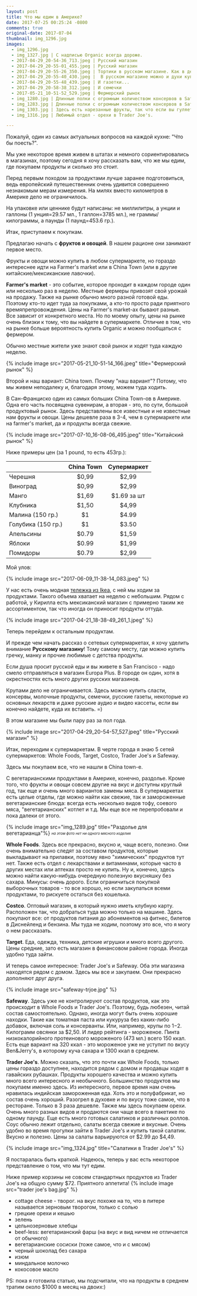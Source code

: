 ```yaml
---
layout: post
title: Что мы едим в Америке?
date: 2017-07-25 00:25:24 -0800
comments: true
original-date: 2017-07-04
thumbnail: img_1296.jpg
images:
  - img_1296.jpg
  - img_1327.jpg | С надписью Organic всегда дороже.
  - 2017-04-29_20-54-36_713.jpeg | Русский магазин
  - 2017-04-29_20-55-01_455.jpeg | Русский магазин
  - 2017-04-29_20-55-26_350.jpeg | Тортики в русском магазине. Как в детстве, только страшно смотреть =)
  - 2017-04-29_20-55-40_430.jpeg |  В русском магазине можно и духи купить.
  - 2017-04-29_20-55-48_439.jpeg | И газетки...
  - 2017-04-29_20-58-38_312.jpeg | И семечки
  - 2017-05-21_10-51-52_529.jpeg | Фермерский рынок
  - img_1280.jpg | Длинные полки c огромным количеством консервов в Safeway
  - img_1283.jpg | Длинные полки c огромным количеством консервов в Safeway
  - img_1303.jpg | Здесь есть нарезанные фрукты, так что если вы гуляете и забежали в супермаркет, чтобы найти перекус, есть возможность купить что-то полезное.
  - img_1316.jpg | Любимый отдел - орехи в Trader Joe's.

---
```


Пожалуй, один из самых актуальных вопросов на каждой кухне: "Что бы поесть?".

Мы уже некоторое время живем в штатах и немного сориентировались в магазинах, поэтому сегодня я хочу рассказать вам, что же мы едим, где покупаем продукты и сколько это стоит.


<!--separate-->
Перед первым походом за продуктами лучше заранее подготовиться, ведь европейский путешественник очень удивится совершенно незнакомым мерам измерения. На милях вместо километров в Америке дело не ограничилось.

На упаковке или ценнике будут написаны:
не миллилитры, а унции и галлоны (1 унция=29.57 мл., 1 галлон=3785 мл.),
не граммы/килограммы, а паунды (1 паунд=453.6 гр.).

Итак, приступаем к покупкам.

Предлагаю начать с **фруктов и овощей**. В нашем рационе они занимают первое место.

Фрукты и овощи можно купить в любом супермаркете, но гораздо интереснее идти на Farmer's market или в China Town (или в другие китайские/мексиканские лавочки).

**Farmer's market** - это событие, которое проходит в каждом городе один или несколько раз в неделю. Местные фермеры привозят свой урожай на продажу. Также на рынке обычно много разной готовой еды. Поэтому кто-то идет туда за покупками, а кто-то просто ради приятного времяпрепровождения. Цены на Farmer's market-ах бывают разные. Все зависит от конкретного места. Но по моему опыту, цены на рынке очень близки к тому, что вы найдете в супермаркете. Отличие в том, что на рынке больше вероятность купить Organic и можно пообщаться с фермером.

Обычно местные жители уже знают свой рынок и ходят туда каждую неделю.

{% include image src="2017-05-21_10-51-14_166.jpeg" title="Фермерский рынок" %}

Второй и наш вариант: China town. Почему "наш вариант"? Потому, что мы живем неподалеку и, благодаря этому, можем туда ходить.

В Сан-Франциско один из самых больших China Town-ов в Америке. Одна его часть посвящена сувенирам, а вторая - это, по сути, большой продуктовый рынок. Здесь представлены все известные и не известные нам фрукты и овощи. Цены дешевле раза в 3-4, чем в супермаркете или на farmer's market, да и продукты всегда свежие.

{% include image src="2017-07-10_16-08-06_495.jpeg" title="Китайский рынок" %}

Ниже примеры цен (за 1 pound, то есть 453гр.):

|                    | China Town | Супермаркет |
|:-------------------|:----------:|:-----------:|
|      Черешня       |   $0,99    |    $2,99    |
|      Виноград      |   $0,99    |    $2,99    |
|       Манго        |   $1,69    | $1.69 за шт |
|      Клубника      |   $1,50    |    $4,99    |
|  Малина (150 гр.)  |     $1     |    $4.99    |
| Голубика (150 гр.) |     $1     |    $3.50    |
|     Апельсины      |    $0.79   |    $1,59    |
|       Яблоки       |    $0.99   |    $1,99    |
|      Помидоры      |    $0.79   |    $2,99    |

Мой улов:

{% include image src="2017-06-09_11-38-14_083.jpeg" %}

У нас есть очень модная <a href="http://www.ikea.com/us/en/catalog/products/40330503/" target="_blank">тележка из Ikea</a>, с ней мы ходим за продуктами. Такого объема хватает на неделю с небольшим. Рядом с работой, у Кирилла есть мексиканский магазин с примерно таким же ассортиментом, так что иногда он приносит продукты оттуда.

{% include image src="2017-04-21_18-38-49_261_1.jpeg" %}


Теперь перейдем к остальным продуктам.

И прежде чем начать рассказ о сетевых супермаркетах, я хочу уделить внимание **Русскому магазину**!  Тому самому месту, где можно купить гречку, манку и прочие любимые с детства продукты.

Если душа просит русской еды и вы живете в San Francisco - надо смело отправляться в магазин Europa Plus. В городе он один, хотя в окрестностях есть много других русских магазинов.

Крупами дело не ограничивается. Здесь можно купить сласти, консервы, молочные продукты, семечки, русские газеты, некоторые из основных лекарств и даже русские аудио и видео кассеты, если вы конечно найдете, куда их вставить. =)

В этом магазине мы были пару раз за пол года.

{% include image src="2017-04-29_20-54-57_527.jpeg" title="Русский магазин" %}

Итак, переходим к супермаркетам.
В черте города я знаю 5 сетей супермаркетов: Whole Foods, Target, Costco, Trader Joe's и Safeway.

Здесь мы покупаем все, что не нашли в China town-e.

С вегетарианскими продуктами в Америке, конечно, раздолье. Кроме того, что фрукты и овощи совсем другие на вкус и доступны круглый год, так еще и очень много вариантов замены мяса. В супермаркетах есть целые отделы, где можно найти как свежие, так и замороженные вегетарианские блюда: всегда есть несколько видов тофу, соевого мяса, "вегетарианских" котлет и т.д. Мы еще все не перепробовали и пока далеки от этого.

{% include image src="img_1289.jpg" title="Раздолье для вегетарианца"%}
<sub> <sup>*на этом фото нет ни одного мясного изделия*


**Whole Foods**. Здесь все прекрасно, вкусно и, чаще всего, полезно. Они очень внимательно следят за составом продуктов, которые выкладывают на прилавки, поэтому явно "химических" продуктов тут нет. Также есть отдел с лекарствами и витаминами, которые часто в других местах или аптеках просто не купить. Ну и, конечно, здесь можно найти какую-нибудь очередную полезную вкусняшку без сахара.
Минусы: очень дорого. Если ограничиться покупкой выборочных товаров - то все хорошо, но если закупаться всеми продуктами, то рискуете остаться без кошелька.


**Costco**. Оптовый магазин, в который нужно иметь клубную карту. Расположен так, что добраться туда можно только на машине. Здесь покупают все: от продуктов питания до абонементов на фитнес, билетов в Диснейленд и бензина. Мы туда не ходим, поэтому это все, что я могу о нем рассказать.

**Target**. Еда, одежда, техника, детские игрушки и много всего другого. Цены средние, зато есть магазин в финансовом районе города. Иногда удобно туда зайти.

И теперь самое интересное: Trader Joe's и Safeway. Оба эти магазина находятся рядом с домом. Здесь мы все и закупаем. Они прекрасно дополняют друг друга.

{% include image src="safeway-trjoe.jpg" %}

**Safeway**. Здесь уже не контролируют состав продуктов, как это происходит в Whole Foods и Trader Joe's. Поэтому, будь любезен, читай состав самостоятельно. Однако, иногда могут быть очень хорошие находки. Такие как томатная паста или кукуруза без каких-либо добавок, включая соль и консерванты. Или, например, крупы по $1-$2. Килограмм овсянки за $2,50.
И лидер рейтинга - мороженое. Пинта низкокалорийного протеинового мороженого (473 мл.) всего 150 ккал. Есть еще вариант на 320 ккал - это мороженое уже не уступит по вкусу Ben&Jerry's, в которому куча сахара и 1300 ккал в среднем.

**Trader Joe's**. Можно сказать, что это почти как Whole Foods, только цены гораздо доступнее, находится рядом с домом и продавцы ходят в гавайских рубашках. Продукты хорошего качества и можно купить много всего интересного и необычного. Большинство продуктов мы покупаем именно здесь.
Из интересного, первое время нам очень нравилась индийская замороженная еда. Хоть это и полуфабрикат, но состав очень хороший. Разогрел в духовке и по вкусу тоже самое, что в ресторане. Только в 3 раза дешевле.
Также мы здесь покупаем орехи. Очень много разных видов и продаются они чаще всего в пакетике по одному паунду.
Еще есть много готовых салатиков и различных роллов. Соус обычно лежит отдельно, салаты всегда свежие и вкусные.
Очень удобно во время прогулки зайти в Trader Joe's и купить такой салатик. Вкусно и полезно. Цены за салаты варьируются от $2.99 до $4,49.

{% include image src="img_1324.jpg" title="Салатики в Trader Joe's" %}

Я постаралась быть краткой. Надеюсь, теперь у вас есть некоторое представление о том, что мы тут едим.

Ниже пример корзины не совсем стандартных продуктов из Trader Joe's на общую сумму $72. Приятного аппетита!
{% include image src="trader joe's bag.jpg" %}

* cottage cheese - творог. на вкус похоже на то, что в питере называется зерновым творогом, только с солью
* грецкие орехи и кешью
* зелень
* цельнозерновые хлебцы
* beef-less: вегетарианский фарш (на вкус и вид ничем не отличается от обычного)
* вегетарианские сосиски (тоже самое, что и с мясом)
* черный шоколад без сахара
* изюм
* миндальное молочко
* кокосовое масло

PS: пока я готовила статью, мы подсчитали, что на продукты в среднем тратим около $1000 в месяц на двоих:)

